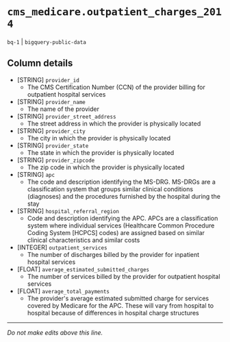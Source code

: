 # `cms_medicare.outpatient_charges_2014`
`bq-1` | `bigquery-public-data`

## Column details
* [STRING]    `provider_id`
  - The CMS Certification Number (CCN) of the provider billing for outpatient hospital services
* [STRING]    `provider_name`
  - The name of the provider
* [STRING]    `provider_street_address`
  - The street address in which the provider is physically located
* [STRING]    `provider_city`
  - The city in which the provider is physically located
* [STRING]    `provider_state`
  - The state in which the provider is physically located
* [STRING]    `provider_zipcode`
  - The zip code in which the provider is physically located
* [STRING]    `apc`
  - The code and description identifying the MS-DRG. MS-DRGs are a classification system that groups similar clinical conditions (diagnoses) and the procedures furnished by the hospital during the stay
* [STRING]    `hospital_referral_region`
  - Code and description identifying the APC. APCs are a classification system where individual services (Healthcare Common Procedure Coding System [HCPCS] codes) are assigned based on similar clinical characteristics and similar costs
* [INTEGER]   `outpatient_services`
  - The number of discharges billed by the provider for inpatient hospital services
* [FLOAT]     `average_estimated_submitted_charges`
  - The number of services billed by the provider for outpatient hospital services
* [FLOAT]     `average_total_payments`
  - The provider's average estimated submitted charge for services covered by Medicare for the APC. These will vary from hospital to hospital because of differences in hospital charge structures

-------------------------------------------------------------------------------
*Do not make edits above this line.*
